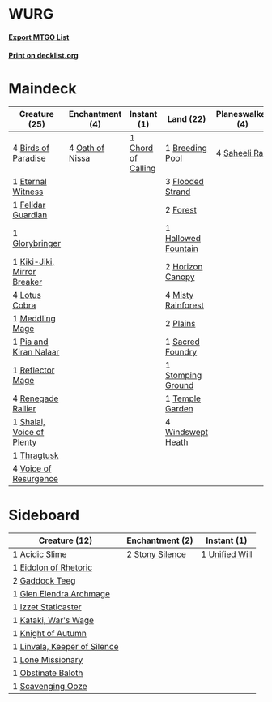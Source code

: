# WURG

#### [Export MTGO List](../collection/WURG/WURG.txt)
#### [Print on decklist.org](http://decklist.org/?deckmain=4%09Birds%20of%20Paradise%0A1%09Breeding%20Pool%0A1%09Chord%20of%20Calling%0A4%09Eldritch%20Evolution%0A1%09Eternal%20Witness%0A1%09Felidar%20Guardian%0A3%09Flooded%20Strand%0A2%09Forest%0A1%09Glorybringer%0A1%09Hallowed%20Fountain%0A2%09Horizon%20Canopy%0A1%09Kiki-Jiki,%20Mirror%20Breaker%0A4%09Lotus%20Cobra%0A1%09Meddling%20Mage%0A4%09Misty%20Rainforest%0A4%09Oath%20of%20Nissa%0A1%09Pia%20and%20Kiran%20Nalaar%0A2%09Plains%0A1%09Reflector%20Mage%0A4%09Renegade%20Rallier%0A1%09Sacred%20Foundry%0A4%09Saheeli%20Rai%0A1%09Shalai,%20Voice%20of%20Plenty%0A1%09Stomping%20Ground%0A1%09Temple%20Garden%0A1%09Thragtusk%0A4%09Voice%20of%20Resurgence%0A4%09Windswept%20Heath&deckside=1%09Acidic%20Slime%0A1%09Eidolon%20of%20Rhetoric%0A2%09Gaddock%20Teeg%0A1%09Glen%20Elendra%20Archmage%0A1%09Izzet%20Staticaster%0A1%09Kataki,%20War's%20Wage%0A1%09Knight%20of%20Autumn%0A1%09Linvala,%20Keeper%20of%20Silence%0A1%09Lone%20Missionary%0A1%09Obstinate%20Baloth%0A1%09Scavenging%20Ooze%0A2%09Stony%20Silence%0A1%09Unified%20Will)
# Maindeck

|                                            Creature (25)                                             |                                     Enchantment (4)                                      |                                        Instant (1)                                         |                                          Land (22)                                           |                                    Planeswalker (4)                                    |                                          Sorcery (4)                                          |
|------------------------------------------------------------------------------------------------------|------------------------------------------------------------------------------------------|--------------------------------------------------------------------------------------------|----------------------------------------------------------------------------------------------|----------------------------------------------------------------------------------------|-----------------------------------------------------------------------------------------------|
|4 [Birds of Paradise](http://gatherer.wizards.com/Pages/Card/Details.aspx?multiverseid=416933)        |4 [Oath of Nissa](http://gatherer.wizards.com/Pages/Card/Details.aspx?multiverseid=407650)|1 [Chord of Calling](http://gatherer.wizards.com/Pages/Card/Details.aspx?multiverseid=89064)|1 [Breeding Pool](http://gatherer.wizards.com/Pages/Card/Details.aspx?multiverseid=405095)    |4 [Saheeli Rai](http://gatherer.wizards.com/Pages/Card/Details.aspx?multiverseid=417759)|4 [Eldritch Evolution](http://gatherer.wizards.com/Pages/Card/Details.aspx?multiverseid=414456)|
|1 [Eternal Witness](http://gatherer.wizards.com/Pages/Card/Details.aspx?multiverseid=370427)          |                                                                                          |                                                                                            |3 [Flooded Strand](http://gatherer.wizards.com/Pages/Card/Details.aspx?multiverseid=405098)   |                                                                                        |                                                                                               |
|1 [Felidar Guardian](http://gatherer.wizards.com/Pages/Card/Details.aspx?multiverseid=423686)         |                                                                                          |                                                                                            |2 [Forest](http://gatherer.wizards.com/Pages/Card/Details.aspx?multiverseid=439605)           |                                                                                        |                                                                                               |
|1 [Glorybringer](http://gatherer.wizards.com/Pages/Card/Details.aspx?multiverseid=426836)             |                                                                                          |                                                                                            |1 [Hallowed Fountain](http://gatherer.wizards.com/Pages/Card/Details.aspx?multiverseid=405100)|                                                                                        |                                                                                               |
|1 [Kiki-Jiki, Mirror Breaker](http://gatherer.wizards.com/Pages/Card/Details.aspx?multiverseid=370534)|                                                                                          |                                                                                            |2 [Horizon Canopy](http://gatherer.wizards.com/Pages/Card/Details.aspx?multiverseid=438806)   |                                                                                        |                                                                                               |
|4 [Lotus Cobra](http://gatherer.wizards.com/Pages/Card/Details.aspx?multiverseid=438740)              |                                                                                          |                                                                                            |4 [Misty Rainforest](http://gatherer.wizards.com/Pages/Card/Details.aspx?multiverseid=426065) |                                                                                        |                                                                                               |
|1 [Meddling Mage](http://gatherer.wizards.com/Pages/Card/Details.aspx?multiverseid=26591)             |                                                                                          |                                                                                            |2 [Plains](http://gatherer.wizards.com/Pages/Card/Details.aspx?multiverseid=439601)           |                                                                                        |                                                                                               |
|1 [Pia and Kiran Nalaar](http://gatherer.wizards.com/Pages/Card/Details.aspx?multiverseid=442783)     |                                                                                          |                                                                                            |1 [Sacred Foundry](http://gatherer.wizards.com/Pages/Card/Details.aspx?multiverseid=405106)   |                                                                                        |                                                                                               |
|1 [Reflector Mage](http://gatherer.wizards.com/Pages/Card/Details.aspx?multiverseid=407667)           |                                                                                          |                                                                                            |1 [Stomping Ground](http://gatherer.wizards.com/Pages/Card/Details.aspx?multiverseid=405110)  |                                                                                        |                                                                                               |
|4 [Renegade Rallier](http://gatherer.wizards.com/Pages/Card/Details.aspx?multiverseid=423800)         |                                                                                          |                                                                                            |1 [Temple Garden](http://gatherer.wizards.com/Pages/Card/Details.aspx?multiverseid=405112)    |                                                                                        |                                                                                               |
|1 [Shalai, Voice of Plenty](http://gatherer.wizards.com/Pages/Card/Details.aspx?multiverseid=442923)  |                                                                                          |                                                                                            |4 [Windswept Heath](http://gatherer.wizards.com/Pages/Card/Details.aspx?multiverseid=405115)  |                                                                                        |                                                                                               |
|1 [Thragtusk](http://gatherer.wizards.com/Pages/Card/Details.aspx?multiverseid=425968)                |                                                                                          |                                                                                            |                                                                                              |                                                                                        |                                                                                               |
|4 [Voice of Resurgence](http://gatherer.wizards.com/Pages/Card/Details.aspx?multiverseid=426025)      |                                                                                          |                                                                                            |                                                                                              |                                                                                        |                                                                                               |


# Sideboard

|                                             Creature (12)                                             |                                     Enchantment (2)                                      |                                       Instant (1)                                       |
|-------------------------------------------------------------------------------------------------------|------------------------------------------------------------------------------------------|-----------------------------------------------------------------------------------------|
|1 [Acidic Slime](http://gatherer.wizards.com/Pages/Card/Details.aspx?multiverseid=380236)              |2 [Stony Silence](http://gatherer.wizards.com/Pages/Card/Details.aspx?multiverseid=425850)|1 [Unified Will](http://gatherer.wizards.com/Pages/Card/Details.aspx?multiverseid=193456)|
|1 [Eidolon of Rhetoric](http://gatherer.wizards.com/Pages/Card/Details.aspx?multiverseid=380409)       |                                                                                          |                                                                                         |
|2 [Gaddock Teeg](http://gatherer.wizards.com/Pages/Card/Details.aspx?multiverseid=140188)              |                                                                                          |                                                                                         |
|1 [Glen Elendra Archmage](http://gatherer.wizards.com/Pages/Card/Details.aspx?multiverseid=370522)     |                                                                                          |                                                                                         |
|1 [Izzet Staticaster](http://gatherer.wizards.com/Pages/Card/Details.aspx?multiverseid=253638)         |                                                                                          |                                                                                         |
|1 [Kataki, War's Wage](http://gatherer.wizards.com/Pages/Card/Details.aspx?multiverseid=370414)        |                                                                                          |                                                                                         |
|1 [Knight of Autumn](http://gatherer.wizards.com/Pages/Card/Details.aspx?multiverseid=452933)          |                                                                                          |                                                                                         |
|1 [Linvala, Keeper of Silence](http://gatherer.wizards.com/Pages/Card/Details.aspx?multiverseid=425838)|                                                                                          |                                                                                         |
|1 [Lone Missionary](http://gatherer.wizards.com/Pages/Card/Details.aspx?multiverseid=425839)           |                                                                                          |                                                                                         |
|1 [Obstinate Baloth](http://gatherer.wizards.com/Pages/Card/Details.aspx?multiverseid=438745)          |                                                                                          |                                                                                         |
|1 [Scavenging Ooze](http://gatherer.wizards.com/Pages/Card/Details.aspx?multiverseid=425959)           |                                                                                          |                                                                                         |

